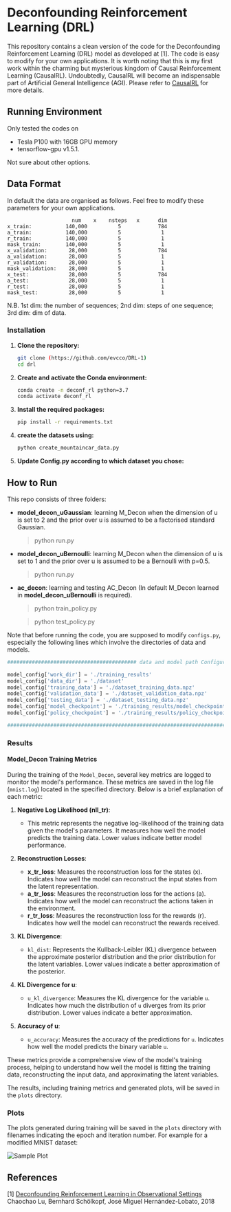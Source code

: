 # Deconfounding Reinforcement Learning (DRL)
This repository contains a clean version of the code for the Deconfounding Reinforcement Learning (DRL) 
model as developed at [1]. The code is easy to modify for your own applications. It is
worth noting that this is my first work within the charming but mysterious kingdom of Causal Reinforcement
Learning (CausalRL). Undoubtedly, CausalRL will become an indispensable part of
Artificial General Intelligence (AGI). Please refer to [CausalRL](https://causallu.com/2018/12/31/introduction-to-causalrl/) for more details.

## Running Environment
Only tested the codes on 
+ Tesla P100 with 16GB GPU memory 
+ tensorflow-gpu v1.5.1. 

Not sure about other options.

## Data Format
In default the data are organised as follows. Feel free to modify these parameters for your own applications.

                         num    x    nsteps   x      dim
    x_train:           140,000          5            784
    a_train:           140,000          5             1
    r_train:           140,000          5             1
    mask_train:        140,000          5             1
    x_validation:       28,000          5            784
    a_validation:       28,000          5             1
    r_validation:       28,000          5             1
    mask_validation:    28,000          5             1
    x_test:             28,000          5            784
    a_test:             28,000          5             1
    r_test:             28,000          5             1
    mask_test:          28,000          5             1
    
N.B. 1st dim: the number of sequences; 2nd dim: steps of one sequence; 3rd dim: dim of data.
### Installation

1. **Clone the repository:**
    ```bash
    git clone (https://github.com/evcco/DRL-1)
    cd drl
    ```

2. **Create and activate the Conda environment:**
    ```bash
    conda create -n deconf_rl python=3.7
    conda activate deconf_rl
    ```

3. **Install the required packages:**
    ```bash
    pip install -r requirements.txt
    ```
4. **create the datasets using:**
    ```bash
    python create_mountaincar_data.py
    ```
5. **Update Config.py according to which dataset you chose:**
     
## How to Run
This repo consists of three folders:
+ **model_decon_uGaussian**: learning M_Decon when the dimension of u is set to 2 and the prior over u is assumed to be a factorised standard Gaussian.
  >python run.py
+ **model_decon_uBernoulli**: learning M_Decon when the dimension of u is set to 1 and the prior over u is assumed to be a Bernoulli with p=0.5.
  >python run.py
+ **ac_decon**: learning and testing AC_Decon (In default M_Decon learned in **model_decon_uBernoulli** is required).
  >python train_policy.py
  
  >python test_policy.py
  
Note that before running the code, you are supposed to modify `configs.py`, especially the following lines which involve 
the directories of data and models. 

```python
########################################## data and model path Configuration ###########################################

model_config['work_dir'] = './training_results'
model_config['data_dir'] = './dataset'
model_config['training_data'] = './dataset_training_data.npz'
model_config['validation_data'] = './dataset_validation_data.npz'
model_config['testing_data'] = './dataset_testing_data.npz'
model_config['model_checkpoint'] = './training_results/model_checkpoints/model_alt'
model_config['policy_checkpoint'] = './training_results/policy_checkpoints/policy_alt'

########################################################################################################################
```
### Results
#### Model_Decon Training Metrics

During the training of the `Model_Decon`, several key metrics are logged to monitor the model's performance. These metrics are saved in the log file (`mnist.log`) located in the specified directory. Below is a brief explanation of each metric:

1. **Negative Log Likelihood (nll_tr)**:
   - This metric represents the negative log-likelihood of the training data given the model's parameters. It measures how well the model predicts the training data. Lower values indicate better model performance.

2. **Reconstruction Losses**:
   - **x_tr_loss**: Measures the reconstruction loss for the states (x). Indicates how well the model can reconstruct the input states from the latent representation.
   - **a_tr_loss**: Measures the reconstruction loss for the actions (a). Indicates how well the model can reconstruct the actions taken in the environment.
   - **r_tr_loss**: Measures the reconstruction loss for the rewards (r). Indicates how well the model can reconstruct the rewards received.

3. **KL Divergence**:
   - `kl_dist`: Represents the Kullback-Leibler (KL) divergence between the approximate posterior distribution and the prior distribution for the latent variables. Lower values indicate a better approximation of the posterior.

4. **KL Divergence for u**:
   - `u_kl_divergence`: Measures the KL divergence for the variable `u`. Indicates how much the distribution of `u` diverges from its prior distribution. Lower values indicate a better approximation.

5. **Accuracy of u**:
   - `u_accuracy`: Measures the accuracy of the predictions for `u`. Indicates how well the model predicts the binary variable `u`.

These metrics provide a comprehensive view of the model's training process, helping to understand how well the model is fitting the training data, reconstructing the input data, and approximating the latent variables.

The results, including training metrics and generated plots, will be saved in the `plots` directory.

### Plots

The plots generated during training will be saved in the `plots` directory with filenames indicating the epoch and iteration number. For example for a modified MNIST dataset:

![Sample Plot](plots/mnist_metrics.png)

## References

[1] [Deconfounding Reinforcement Learning in Observational Settings](https://arxiv.org/abs/1812.10576)
Chaochao Lu, Bernhard Schölkopf, José Miguel Hernández-Lobato, 2018

